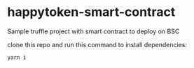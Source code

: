 # happytoken-smart-contract
Sample truffle project with smart contract to deploy on BSC

clone this repo and run this command to install dependencies:

`yarn i`
